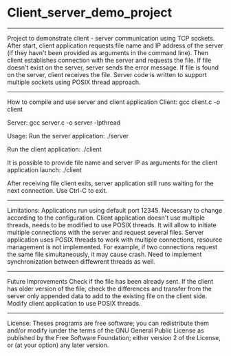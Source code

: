 # Client_server_demo_project
**************************************************************************************************************************************************
Project to demonstrate client - server communication using TCP sockets.
After start, client application requests file name and IP address of the server (if they havn't been provided as arguments in the command line).
Then client establishes connection with the server and requests the file.
If file doesn't exist on the server, server sends the error message.
If file is found on the server, client receives the file.
Server code is written to support multiple sockets using POSIX thread approach.
***************************************************************************************************************************************************

How to compile and use server and client application
Client:
gcc client.c -o client

Server:
gcc server.c -o server -lpthread

Usage:
Run the server application:
./server

Run the client application:
./client

It is possible to provide file name and server IP as arguments for the client application launch:
./client <file name> <IP address in IPv4 format>

After receiving file client exits, server application still runs waiting for the next connection. Use Ctrl-C to exit.
**************************************************************************************************************************************************
Limitations:
Applications run using default port 12345. Necessary to change according to the configuration.
Client application doesn't use multiple threads, needs to be modified to use POSIX threads. It will allow to initiate multiple connections with the server and request several files.
Server application uses POSIX threads to work with multiple connections, resource management is not implemented. For example, if two connections request the same file simultaneously, it may cause crash. Need to implement synchronization between diffewrent threads as well.
**************************************************************************************************************************************************
Future Improvements
Check if the file has been already sent.
If the client has older version of the file, check the differences and transfer from the server only appended data to add to the existing file on the client side.
Modify client application to use POSIX threads.
**************************************************************************************************************************************************

License:
Theses programs are free software; you can redistribute them and/or modify iunder the terms of the GNU General Public License as published by the Free Software Foundation; either version 2 of the License, or (at your option) any later version.


